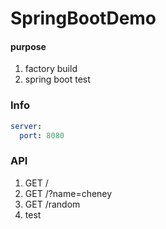 # SpringBootDemo

#### purpose

1. factory build
2. spring boot test

### Info

```yaml
server:
  port: 8080
```

### API

1. GET /
2. GET /?name=cheney
3. GET /random
4. test
